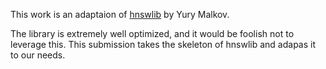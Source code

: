 This work is an adaptaion of [hnswlib](https://github.com/nmslib/hnswlib.git) by Yury Malkov. 

The library is extremely well optimized, and it would be foolish not to leverage this. This 
submission takes the skeleton of hnswlib and adapas it to our needs.